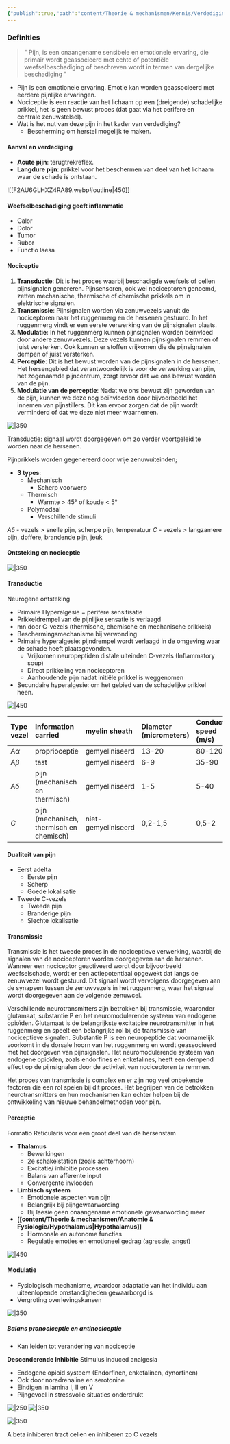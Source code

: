 ```yaml
---
{"publish":true,"path":"content/Theorie & mechanismen/Kennis/Verdedigingsmechanisme pijn.md","permalink":"/content/theorie-and-mechanismen/kennis/verdedigingsmechanisme-pijn/","tags":["KVS"]}
---
```


### Definities
> " Pijn, is een onaangename sensibele en emotionele ervaring, die primair wordt geassocieerd met echte of potentiële weefselbeschadiging of beschreven wordt in termen van dergelijke beschadiging "

- Pijn is een emotionele ervaring. Emotie kan worden geassocieerd met eerdere pijnlijke ervaringen.
- Nociceptie is een reactie van het lichaam op een (dreigende) schadelijke prikkel, het is geen bewust proces (dat gaat via het perifere en centrale zenuwstelsel).
- Wat is het nut van deze pijn in het kader van verdediging?
	- Bescherming om herstel mogelijk te maken.

#### Aanval en verdediging
- **Acute pijn**: terugtrekreflex.
- **Langdure pijn**: prikkel voor het beschermen van deel van het lichaam waar de schade is ontstaan.

![[F2AU6GLHXZ4RA89.webp#outline\|450]]

#### Weefselbeschadiging geeft inflammatie
- Calor
- Dolor
- Tumor
- Rubor
- Functio laesa

#### Nociceptie

1.  **Transductie**: Dit is het proces waarbij beschadigde weefsels of cellen pijnsignalen genereren. Pijnsensoren, ook wel nociceptoren genoemd, zetten mechanische, thermische of chemische prikkels om in elektrische signalen.
2.  **Transmissie**: Pijnsignalen worden via zenuwvezels vanuit de nociceptoren naar het ruggenmerg en de hersenen gestuurd. In het ruggenmerg vindt er een eerste verwerking van de pijnsignalen plaats.
3.  **Modulatie**: In het ruggenmerg kunnen pijnsignalen worden beïnvloed door andere zenuwvezels. Deze vezels kunnen pijnsignalen remmen of juist versterken. Ook kunnen er stoffen vrijkomen die de pijnsignalen dempen of juist versterken.
4.  **Perceptie**: Dit is het bewust worden van de pijnsignalen in de hersenen. Het hersengebied dat verantwoordelijk is voor de verwerking van pijn, het zogenaamde pijncentrum, zorgt ervoor dat we ons bewust worden van de pijn.
5.  **Modulatie van de perceptie**: Nadat we ons bewust zijn geworden van de pijn, kunnen we deze nog beïnvloeden door bijvoorbeeld het innemen van pijnstillers. Dit kan ervoor zorgen dat de pijn wordt verminderd of dat we deze niet meer waarnemen.

![|350](https://i.imgur.com/tcMZXFJ.png)




Transductie: signaal wordt doorgegeven om zo verder voortgeleid te worden naar de hersenen. 

Pijnprikkels worden gegenereerd door vrije zenuwuiteinden;
- **3 types**:
	- Mechanisch
		- Scherp voorwerp
	- Thermisch 
		- Warmte > 45° of koude < 5° 
	- Polymodaal 
		- Verschillende stimuli

$A\delta$ - vezels > snelle pijn, scherpe pijn, temperatuur
$C$ - vezels > langzamere pijn, doffere, brandende pijn, jeuk

#### Ontsteking en nociceptie
![|350](https://i.imgur.com/THjo8k8.png)

#### Transductie
Neurogene ontsteking

- Primaire Hyperalgesie = perifere sensitisatie
- Prikkeldrempel van de pijnlijke sensatie is verlaagd
- mn door C-vezels (thermische, chemische en mechanische prikkels)
- Beschermingsmechanisme bij verwonding
- Primaire hyperalgesie: pijndrempel wordt verlaagd in de omgeving waar de schade heeft plaatsgevonden. 
	-   Vrijkomen neuropeptiden distale uiteinden C-vezels (Inflammatory soup) 
	-   Direct prikkeling van nociceptoren 
	-   Aanhoudende pijn nadat initiële prikkel is weggenomen
- Secundaire hyperalgesie: om het gebied van de schadelijke prikkel heen. 

![|450](https://i.imgur.com/lNypnWP.png)



| Type vezel     | Information carried     |   myelin sheath   | Diameter (micrometers)     | Conduction speed (m/s)      |
|:-----|:-----|:-----|:-----|:-----|
| $A \alpha$    | proprioceptie     |  gemyeliniseerd    | 13-20     |   80-120   |
|  $A\beta$    | tast     |   gemyeliniseerd   | 6-9     |   35-90   |
|  $A\delta$    | pijn (mechanisch en thermisch)      |   gemyeliniseerd   |  1-5    |  5-40    |
| $C$     |  pijn (mechanisch, thermisch en chemisch)    |   niet-gemyeliniseerd   |   0,2-1,5   |  0,5-2   |



#### Dualiteit van pijn
- Eerst adelta 
	- Eerste pijn
	- Scherp
	- Goede lokalisatie
- Tweede C-vezels
	- Tweede pijn
	- Branderige pijn
	- Slechte lokalisatie

#### Transmissie
Transmissie is het tweede proces in de nociceptieve verwerking, waarbij de signalen van de nociceptoren worden doorgegeven aan de hersenen. Wanneer een nociceptor geactiveerd wordt door bijvoorbeeld weefselschade, wordt er een actiepotentiaal opgewekt dat langs de zenuwvezel wordt gestuurd. Dit signaal wordt vervolgens doorgegeven aan de synapsen tussen de zenuwvezels in het ruggenmerg, waar het signaal wordt doorgegeven aan de volgende zenuwcel.

Verschillende neurotransmitters zijn betrokken bij transmissie, waaronder glutamaat, substantie P en het neuromodulerende systeem van endogene opioïden. Glutamaat is de belangrijkste excitatoire neurotransmitter in het ruggenmerg en speelt een belangrijke rol bij de transmissie van nociceptieve signalen. Substantie P is een neuropeptide dat voornamelijk voorkomt in de dorsale hoorn van het ruggenmerg en wordt geassocieerd met het doorgeven van pijnsignalen. Het neuromodulerende systeem van endogene opioïden, zoals endorfines en enkefalines, heeft een dempend effect op de pijnsignalen door de activiteit van nociceptoren te remmen.

Het proces van transmissie is complex en er zijn nog veel onbekende factoren die een rol spelen bij dit proces. Het begrijpen van de betrokken neurotransmitters en hun mechanismen kan echter helpen bij de ontwikkeling van nieuwe behandelmethoden voor pijn.


#### Perceptie
Formatio Reticularis voor een groot deel van de hersenstam
- **Thalamus**
	- Bewerkingen  
	- 2e schakelstation (zoals achterhoorn)  
	- Excitatie/ inhibitie processen  
	- Balans van afferente input  
	- Convergente invloeden
- **Limbisch systeem**
	- Emotionele aspecten van pijn
	- Belangrijk bij pijngewaarwording
	- Bij laesie geen onaangename emotionele gewaarwording meer
- **[[content/Theorie & mechanismen/Anatomie & Fysiologie/Hypothalamus\|Hypothalamus]]**
	- Hormonale en autonome functies  
	- Regulatie emoties en emotioneel gedrag (agressie, angst)

![|450](https://i.imgur.com/5JT5Sfj.png)

#### Modulatie
- Fysiologisch mechanisme, waardoor adaptatie van het individu aan uiteenlopende omstandigheden gewaarborgd is
- Vergroting overlevingskansen

![|350](https://i.imgur.com/nnRwpua.png)

##### Balans pronociceptie en antinociceptie
- Kan leiden tot verandering van nociceptie

**Descenderende Inhibitie**
Stimulus induced analgesia  
- Endogene opioid systeem (Endorfinen, enkefalinen, dynorfinen)
- Ook door noradrenaline en serotonine
- Eindigen in lamina I, II en V
- Pijngevoel in stressvolle situaties onderdrukt


![|250](https://i.imgur.com/VWmnLby.png)
![|350](https://i.imgur.com/CBZr7Pr.png)


![|350](https://i.imgur.com/k8ffzlX.png)

A beta inhiberen tract cellen en inhiberen zo C vezels

